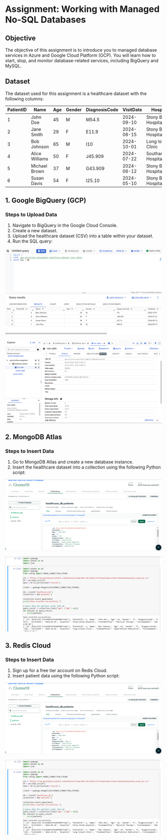 # Assignment: Working with Managed No-SQL Databases

## Objective

The objective of this assignment is to introduce you to managed database services in Azure and Google Cloud Platform (GCP). You will learn how to start, stop, and monitor database-related services, including BigQuery and MySQL.

## Dataset

The dataset used for this assignment is a healthcare dataset with the following columns:

| PatientID | Name           | Age | Gender | DiagnosisCode | VisitDate  | Hospital                | TreatmentPlan          | FollowUpDate |
|-----------|----------------|-----|--------|---------------|------------|-------------------------|------------------------|---------------|
| 1         | John Doe      | 45  | M      | M54.5         | 2024-09-10 | Stony Brook Hospital     | Physical Therapy        | 2024-09-20    |
| 2         | Jane Smith    | 29  | F      | E11.9         | 2024-08-15 | Stony Brook Hospital     | Insulin                | 2024-09-15    |
| 3         | Bob Johnson    | 65  | M      | I10           | 2024-10-01 | Long Island Clinic       | Hypertension Medication | 2024-11-01    |
| 4         | Alice Williams  | 50  | F      | J45.909       | 2024-07-22 | Southampton Hospital     | Bronchodilators        | 2024-08-22    |
| 5         | Michael Brown   | 37  | M      | G43.909       | 2024-06-12 | Stony Brook Hospital     | Triptans               |               |
| 6         | Susan Davis    | 54  | F      | I25.10        | 2024-05-10 | Stony Brook Hospital     | Statins                | 2024-06-10    |

## 1. Google BigQuery (GCP)

### Steps to Upload Data
1. Navigate to BigQuery in the Google Cloud Console.
2. Create a new dataset.
3. Upload the healthcare dataset (CSV) into a table within your dataset.
4. Run the SQL query: 

![GCP-1](images/gcp-2.png)

![Query Result](images/gcp-1.png)

## 2. MongoDB Atlas

### Steps to Insert Data

1.  Go to MongoDB Atlas and create a new database instance.
2.  Insert the healthcare dataset into a collection using the following Python script:

![atlas-1](images/atlas-1.png)

![atlas-db](images/atlas-2.png)

## 3. Redis Cloud

### Steps to Insert Data

1.  Sign up for a free tier account on Redis Cloud.
2.  Insert patient data using the following Python script:

![redis-1](images/atlas-1.png)

![redis-upload](images/atlas-2.png)
